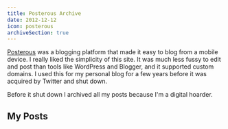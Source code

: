 ```yaml
---
title: Posterous Archive
date: 2012-12-12
icon: posterous
archiveSection: true
---
```


[Posterous][post] was a blogging platform that made it easy to blog from a mobile device. I really liked the simplicity of this site. It was much less fussy to edit and post than tools like WordPress and Blogger, and it supported custom domains. I used this for my personal blog for a few years  before it was acquired by Twitter and shut down.

[post]: https://en.wikipedia.org/wiki/Posterous

Before it shut down I archived all my posts because I'm a digital hoarder.

## My Posts